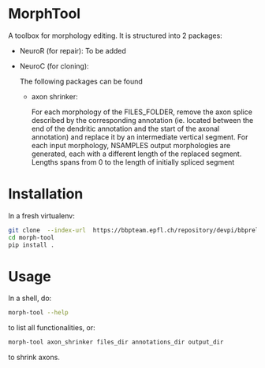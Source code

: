 # MorphTool

A toolbox for morphology editing. It is structured into 2 packages:

- NeuroR (for repair):
To be added

- NeuroC (for cloning):

  The following packages can be found
    - axon shrinker:

      For each morphology of the FILES_FOLDER, remove the axon splice described by the corresponding annotation (ie. located between the end of the dendritic annotation and the start of the axonal annotation) and replace it by an intermediate vertical segment. For each input morphology,
    NSAMPLES output morphologies are generated, each with a different length of the replaced segment. Lengths spans from 0 to the length of initially spliced segment


# Installation

In a fresh virtualenv:
```bash
git clone  --index-url  https://bbpteam.epfl.ch/repository/devpi/bbprelman/dev/+simple/ ssh://bbpcode.epfl.ch/nse/morph-tool
cd morph-tool
pip install .
```

# Usage
In a shell, do:

```bash
morph-tool --help
```
to list all functionalities, or:


```bash
morph-tool axon_shrinker files_dir annotations_dir output_dir
```
to shrink axons.
